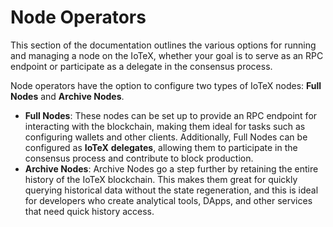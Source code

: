 # Node Operators

This section of the documentation outlines the various options for running and managing a node on the IoTeX, whether your goal is to serve as an RPC endpoint or participate as a delegate in the consensus process.

Node operators have the option to configure two types of IoTeX nodes: **Full Nodes** and **Archive Nodes**.

* **Full Nodes**: These nodes can be set up to provide an RPC endpoint for interacting with the blockchain, making them ideal for tasks such as configuring wallets and other clients. Additionally, Full Nodes can be configured as **IoTeX** **delegates**, allowing them to participate in the consensus process and contribute to block production.
* **Archive Nodes**: Archive Nodes go a step further by retaining the entire history of the IoTeX blockchain. This makes them great for quickly querying historical data without the state regeneration, and this is ideal for developers who create analytical tools, DApps, and other services that need quick history access.
